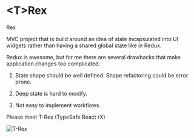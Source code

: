 # &lt;T>Rex
Rex

MVC project that is build around an idea of state incapsulated into UI widgets rather than having a shared global state like in Redux.

Redux is awesome, but for me there are several drawbacks that make application changes too complicated:

1. State shape should be well defined. Shape refactoring could be error prone.

2. Deep state is hard to modify.

3. Not easy to implement workflows.

Please meet T-Rex (TypeSafe React rX)

[logo]: https://images3.sw-cdn.net/product/picture/710x528_6888838_922874_1459319140.jpg "T-Rex"

![T-Rex][logo]
